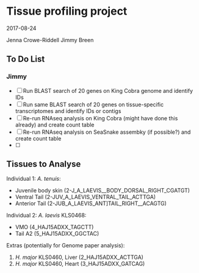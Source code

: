 
# Tissue profiling project

2017-08-24

Jenna Crowe-Riddell
Jimmy Breen

## To Do List

### Jimmy
- [ ] Run BLAST search of 20 genes on King Cobra genome and identify IDs
- [ ] Run same BLAST search of 20 genes on tissue-specific transcriptomes and identify IDs or contigs
- [ ] Re-run RNAseq analysis on King Cobra (might have done this already) and create count table
- [ ] Re-run RNAseq analysis on SeaSnake assembky (if possible?) and create count table
- [ ]

## Tissues to Analyse

Individual 1: _A. tenuis_:
- Juvenile body skin (2-J_A_LAEVIS__BODY_DORSAL_RIGHT_CGATGT)
- Ventral Tail (2-JUV_A_LAEVIS_VENTRAL_TAIL_ACTTGA)
- Anterior Tail (2-JUB_A_LAEVIS_ANT]TAIL_RIGHT__ACAGTG)

Individual 2: _A. laevis_ KLS0468:
- VMO (4_HAJ15ADXX_TAGCTT)
- Tail A2 (5_HAJ15ADXX_GGCTAC)

Extras (potentially for Genome paper analysis):
1. _H. major_ KLS0460, Liver (2_HAJ15ADXX_ACTTGA)
2. _H. major_ KLS0460, Heart (3_HAJ15ADXX_GATCAG)
